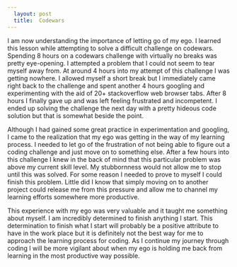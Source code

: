 ```yaml
---
  layout: post
  title:  Codewars
---
```


 I am now understanding the importance of letting go of my ego.  I learned this lesson  while attempting to solve a difficult challenge on codewars.  Spending 8 hours on a codewars challenge with virtually no breaks was pretty eye-opening.  I attempted a problem that I could not seem to tear myself away from.  At around 4 hours into my attempt of this challenge I was getting nowhere.  I allowed myself a short break but I immediately came right back to the challenge and spent another 4 hours googling and experimenting with the aid of 20+  stackoverflow web browser tabs.  After 8 hours I finally gave up and was left feeling frustrated and incompetent. I ended up solving the challenge the next day with a pretty hideous code solution but that is somewhat beside the point.

Although I had gained some great practice in experimentation and googling, I came to the realization that my ego was getting in the way of my learning process.  I needed to let go of the frustration of not being able to figure out a coding challenge and just move on to something else.  After a few hours into this challenge I knew in the back of mind that this particular problem was above my current skill level.  My stubbornness would not allow me to stop until this was solved. For some reason I needed to prove to myself I could finish this problem.  Little did I know that simply moving on to another project could release me from this pressure and allow me to channel my learning efforts somewhere more productive.

This experience with my ego was very valuable and it taught me something about myself. I am incredibly determined to finish  anything I start. This determination to finish what I start will probably be a positive attribute to have in the work place but it is definitely not the best way for me to approach the learning process for coding.  As I continue my journey through coding I will be more vigilant about when my ego is holding me back from learning in the most productive way possible.  
